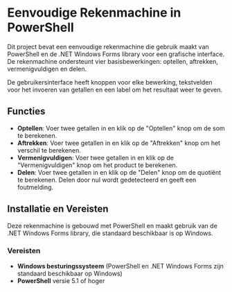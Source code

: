 # Eenvoudige Rekenmachine in PowerShell

Dit project bevat een eenvoudige rekenmachine die gebruik maakt van PowerShell en de .NET Windows Forms library voor een grafische interface. De rekenmachine ondersteunt vier basisbewerkingen: optellen, aftrekken, vermenigvuldigen en delen.

De gebruikersinterface heeft knoppen voor elke bewerking, tekstvelden voor het invoeren van getallen en een label om het resultaat weer te geven.

## Functies

- **Optellen**: Voer twee getallen in en klik op de "Optellen" knop om de som te berekenen.
- **Aftrekken**: Voer twee getallen in en klik op de "Aftrekken" knop om het verschil te berekenen.
- **Vermenigvuldigen**: Voer twee getallen in en klik op de "Vermenigvuldigen" knop om het product te berekenen.
- **Delen**: Voer twee getallen in en klik op de "Delen" knop om de quotiënt te berekenen. Delen door nul wordt gedetecteerd en geeft een foutmelding.

## Installatie en Vereisten

Deze rekenmachine is gebouwd met PowerShell en maakt gebruik van de .NET Windows Forms library, die standaard beschikbaar is op Windows.

### Vereisten
- **Windows besturingssysteem** (PowerShell en .NET Windows Forms zijn standaard beschikbaar op Windows)
- **PowerShell** versie 5.1 of hoger

